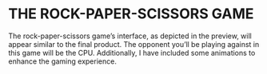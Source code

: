 # THE ROCK-PAPER-SCISSORS GAME

The rock-paper-scissors game’s interface, as depicted in the preview, will appear similar to the final product. 
The opponent you’ll be playing against in this game will be the CPU. 
Additionally, I have included some animations to enhance the gaming experience.
